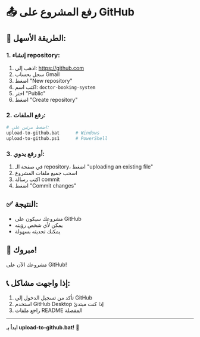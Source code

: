 # 📤 رفع المشروع على GitHub

## 🎯 الطريقة الأسهل:

### 1. إنشاء repository:
1. اذهب إلى: https://github.com
2. سجل بحساب Gmail
3. اضغط "New repository"
4. اكتب اسم: `doctor-booking-system`
5. اختر "Public"
6. اضغط "Create repository"

### 2. رفع الملفات:
```bash
# اضغط مرتين على:
upload-to-github.bat      # Windows
upload-to-github.ps1      # PowerShell
```

### 3. أو رفع يدوي:
1. في صفحة الـ repository، اضغط "uploading an existing file"
2. اسحب جميع ملفات المشروع
3. اكتب رسالة commit
4. اضغط "Commit changes"

## ✅ النتيجة:
- مشروعك سيكون على GitHub
- يمكن لأي شخص رؤيته
- يمكنك تحديثه بسهولة

## 🎉 مبروك!
مشروعك الآن على GitHub!

## 📞 إذا واجهت مشاكل:
1. تأكد من تسجيل الدخول إلى GitHub
2. استخدم GitHub Desktop إذا كنت مبتدئ
3. راجع ملفات README المفصلة

---

**ابدأ بـ upload-to-github.bat!** 🚀
